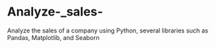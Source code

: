 # Analyze-_sales-
Analyze the sales of a company using Python, several libraries such as Pandas, Matplotlib, and Seaborn
